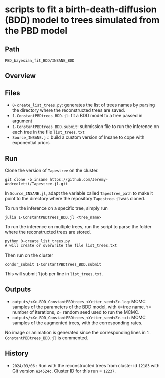 # scripts to fit a birth-death-diffusion (BDD) model to trees simulated from the PBD model
## Path
``` 
PBD_bayesian_fit_BDD/INSANE_BDD
```

## Overview

## Files 
* `0-create_list_trees.py`: generates the list of trees names by parsing the directory where the reconstructed trees are saved.
* `1-ConstantPBDtrees_BDD.jl`: fit a BDD model to a tree passed in argument 
* `1-ConstantPBDtrees_BDD.submit`: submission file to run the inference on each tree in the file `list_trees.txt`
* `Source_INSANE.jl`: build a custom version of Insane to cope with exponential priors

## Run 
Clone the version of `Tapestree` on the cluster. 
```
git clone -b insane https://github.com/Jeremy-Andreoletti/Tapestree.jl.git
```
In `Source_INSANE.jl`, adapt the variable called `Tapestree_path` to make it point to the directory where the repository `Tapestree.jl`was cloned. 

To run the inference on a specific tree, simply run 
```
julia 1-ConstantPBDtrees_BDD.jl <tree_name>
```

To run the inference on multiple trees, run the script to parse the folder where the reconstructed trees are stored. 
```
python 0-create_list_trees.py
# will create or overwrite the file list_trees.txt
```
Then run on the cluster 
```
condor_submit 1-ConstantPBDtrees_BDD.submit
```
This will submit 1 job per line in `list_trees.txt`.

## Outputs 
* `outputs/<X>-BDD_ConstantPBDtrees_<Y>iter_seed<Z>.log`: MCMC samples of the parameters of the BDD model, with `X`=tree name, `Y`= number of iterations, `Z`= random seed used to run the MCMC. 
* `outputs/<X>-BDD_ConstantPBDtrees_<Y>iter_seed<Z>.txt`: MCMC samples of the augmented trees, with the corresponding rates. 

No image or animation is generated since the corresponding lines in `1-ConstantPBDtrees_BDD.jl` is commented. 

## History
* `2024/03/06` : Run with the reconstructed trees from cluster id `12183` with Git version `e24524c`. Cluster ID for this run = `12237`. 